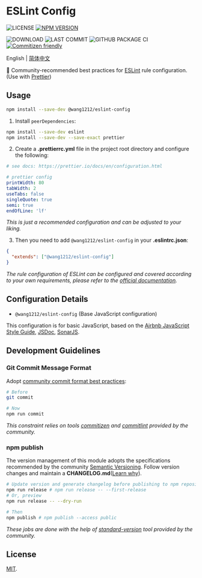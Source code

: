 # ESLint Config

![LICENSE](https://badgen.net/github/license/wang1212/eslint-config)
[![NPM VERSION](https://badgen.net/npm/v/@wang1212/eslint-config)](https://www.npmjs.com/package/@wang1212/eslint-config)

<!-- ![MINZIPPED SIZE](https://badgen.net/bundlephobia/minzip/@wang1212/eslint-config) -->

![DOWNLOAD](https://badgen.net/npm/dt/@wang1212/eslint-config)
![LAST COMMIT](https://badgen.net/github/last-commit/wang1212/eslint-config)
![GITHUB PACKAGE CI](https://img.shields.io/github/workflow/status/wang1212/eslint-config/Node.js%20Package?label=ci/package%20publish)
[![Commitizen friendly](https://img.shields.io/badge/commitizen-friendly-brightgreen.svg)](http://commitizen.github.io/cz-cli/)

English | [简体中文](./README.zh-CN.md)

🔧 Community-recommended best practices for [ESLint](https://eslint.org/) rule configuration.(Use with [Prettier](https://prettier.io/))

## Usage

```bash
npm install --save-dev @wang1212/eslint-config
```

1. Install `peerDependencies`:

```bash
npm install --save-dev eslint
npm install --save-dev --save-exact prettier
```

2. Create a **.prettierrc.yml** file in the project root directory and configure the following:

```yaml
# see docs: https://prettier.io/docs/en/configuration.html

# prettier config
printWidth: 80
tabWidth: 2
useTabs: false
singleQuote: true
semi: true
endOfLine: 'lf'
```

_This is just a recommended configuration and can be adjusted to your liking._

3. Then you need to add `@wang1212/eslint-config` in your **.eslintrc.json**:

```json
{
  "extends": ["@wang1212/eslint-config"]
}
```

_The rule configuration of ESLint can be configured and covered according to your own requirements, please refer to the [official documentation](https://eslint.org/docs/user-guide/configuring/rules)._

## Configuration Details

- `@wang1212/eslint-config` (Base JavaScript configuration)

This configuration is for basic JavaScript, based on the [Airbnb JavaScript Style Guide](https://github.com/airbnb/javascript), [JSDoc](https://jsdoc.app/), [SonarJS](https://github.com/SonarSource/eslint-plugin-sonarjs).

## Development Guidelines

### Git Commit Message Format

Adopt [community commit format best practices](https://www.conventionalcommits.org/):

```bash
# Before
git commit

# Now
npm run commit
```

_This constraint relies on tools [commitizen](http://commitizen.github.io/cz-cli/) and [commitlint](https://commitlint.js.org/) provided by the community._

### npm publish

The version management of this module adopts the specifications recommended by the community [Semantic Versioning](https://semver.org/). Follow version changes and maintain a **CHANGELOG.md**([Learn why](https://keepachangelog.com/)).

```bash
# Update version and generate changelog before publishing to npm repository
npm run release # npm run release -- --first-release
# Or, preview
npm run release -- --dry-run

# Then
npm publish # npm publish --access public
```

_These jobs are done with the help of [standard-version](https://github.com/conventional-changelog/standard-version) tool provided by the community._

## License

[MIT](./LICENSE).
